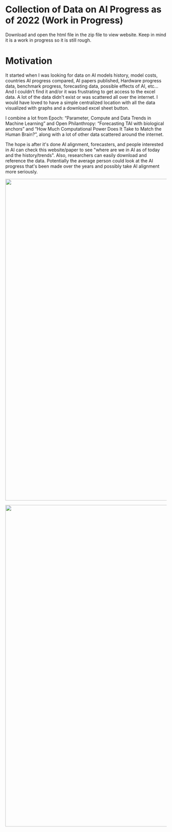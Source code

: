 # Collection of Data on AI Progress as of 2022 (Work in Progress)

Download and open the html file in the zip file to view website. Keep in mind it is a work in progress so it is still rough.

# Motivation
It started when I was looking for data on AI models history, model costs, countries AI progress compared, AI papers published, Hardware progress data, benchmark progress, forecasting data, possible effects of AI, etc... And I couldn’t find it and/or it was frustrating to get access to the excel data. A lot of the data didn't exist or was scattered all over the internet. I would have loved to have a simple centralized location with all the data visualized with graphs and a download excel sheet button.

I combine a lot from Epoch: “Parameter, Compute and Data Trends in Machine Learning” and Open Philanthropy: “Forecasting TAI with biological anchors” and “How Much Computational Power Does It Take to Match the Human Brain?”, along with a lot of other data scattered around the internet.

The hope is after it's done AI alignment, forecasters, and people interested in AI can check this website/paper to see "where are we in AI as of today and the history/trends". Also, researchers can easily download and reference the data. Potentially the average person could look at the AI progress that's been made over the years and possibly take AI alignment more seriously.

<p align="center">
  <img width="1000" img src="Website/references/images/Collection_of_Data_on_AI_Progress.html#tab1-1.png">
</p>

<p align="center">
  <img width="1000" img src="Website/references/images/Collection_of_Data_on_AI_Progress.html#tab1-2.png">
</p>
